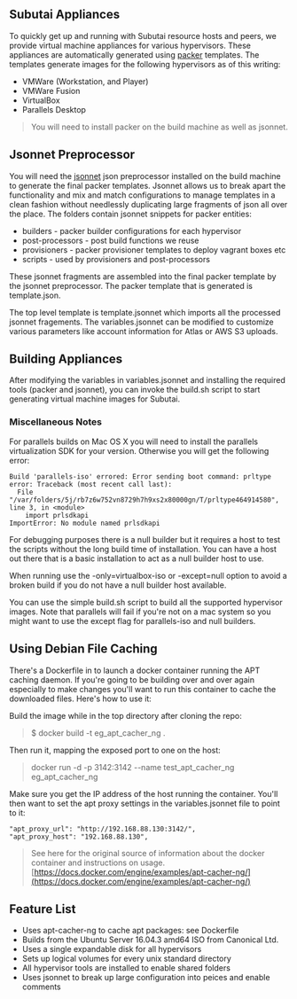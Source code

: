 Subutai Appliances
------------------

To quickly get up and running with Subutai resource hosts and peers, we provide
virtual machine appliances for various hypervisors. These appliances are
automatically generated using [packer](https://www.packer.io) templates. The
templates generate images for the following hypervisors as of this writing:

*   VMWare (Workstation, and Player)
*   VMWare Fusion
*   VirtualBox
*   Parallels Desktop

> You will need to install packer on the build machine as well as jsonnet.

Jsonnet Preprocessor
--------------------

You will need the [jsonnet](https://github.com/google/jsonnet) json preprocessor
installed on the build machine to generate the final packer templates. Jsonnet
allows us to break apart the functionality and mix and match configurations to
manage templates in a clean fashion without needlessly duplicating large
fragments of json all over the place. The folders contain jsonnet snippets for
packer entities:

*   builders - packer builder configurations for each hypervisor
*   post-processors - post build functions we reuse
*   provisioners - packer provisioner templates to deploy vagrant boxes etc
*   scripts - used by provisioners and post-processors

These jsonnet fragments are assembled into the final packer template by the
jsonnet preprocessor. The packer template that is generated is template.json.

The top level template is template.jsonnet which imports all the processed
jsonnet fragements. The variables.jsonnet can be modified to customize various
parameters like account information for Atlas or AWS S3 uploads.

Building Appliances
-------------------

After modifying the variables in variables.jsonnet and installing the required
tools (packer and jsonnet), you can invoke the build.sh script to start
generating virtual machine images for Subutai.

### Miscellaneous Notes

For parallels builds on Mac OS X you will need to install the parallels
virtualization SDK for your version. Otherwise you will get the following
error:

```
Build 'parallels-iso' errored: Error sending boot command: prltype error: Traceback (most recent call last):
  File "/var/folders/5j/rb7z6w752vn8729h7h9xs2x80000gn/T/prltype464914580", line 3, in <module>
    import prlsdkapi
ImportError: No module named prlsdkapi
```

For debugging purposes there is a null builder but it requires a host to test
the scripts without the long build time of installation. You can have a host
out there that is a basic installation to act as a null builder host to use.

When running use the -only=virtualbox-iso or -except=null option to avoid
a broken build if you do not have a null builder host available.

You can use the simple build.sh script to build all the supported hypervisor
images. Note that parallels will fail if you're not on a mac system so you
might want to use the except flag for parallels-iso and null builders.

Using Debian File Caching
-------------------------

There's a Dockerfile in to launch a docker container running the APT caching
daemon. If you're going to be building over and over again especially to make
changes you'll want to run this container to cache the downloaded files. Here's
how to use it:

Build the image while in the top directory after cloning the repo:

> $ docker build -t eg_apt_cacher_ng .

Then run it, mapping the exposed port to one on the host:

> docker run -d -p 3142:3142 --name test_apt_cacher_ng eg_apt_cacher_ng

Make sure you get the IP address of the host running the container. You'll
then want to set the apt proxy settings in the variables.jsonnet file to point
to it:

```
"apt_proxy_url": "http://192.168.88.130:3142/",
"apt_proxy_host": "192.168.88.130",
```

> See here for the original source of information about the docker container
> and instructions on usage. [https://docs.docker.com/engine/examples/apt-cacher-ng/](https://docs.docker.com/engine/examples/apt-cacher-ng/)


Feature List
------------

*   Uses apt-cacher-ng to cache apt packages: see Dockerfile
*   Builds from the Ubuntu Server 16.04.3 amd64 ISO from Canonical Ltd.
*   Uses a single expandable disk for all hypervisors
*   Sets up logical volumes for every unix standard directory
*   All hypervisor tools are installed to enable shared folders
*   Uses jsonnet to break up large configuration into peices and enable comments
